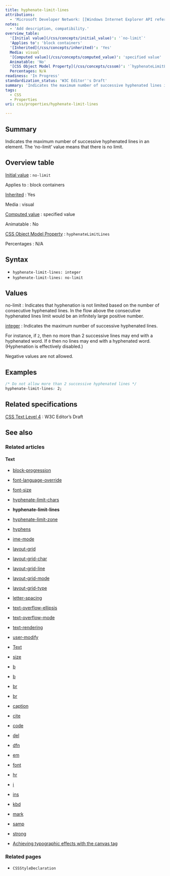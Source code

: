 ```yaml
---
title: hyphenate-limit-lines
attributions:
  - 'Microsoft Developer Network: [[Windows Internet Explorer API reference](http://msdn.microsoft.com/en-us/library/ie/hh828809%28v=vs.85%29.aspx) Article]'
notes:
  - 'Add description, compatibility.'
overview_table:
  '[Initial value](/css/concepts/initial_value)': '`no-limit`'
  'Applies to': 'block containers'
  '[Inherited](/css/concepts/inherited)': 'Yes'
  Media: visual
  '[Computed value](/css/concepts/computed_value)': 'specified value'
  Animatable: 'No'
  '[CSS Object Model Property](/css/concepts/cssom)': '`hyphenateLimitLines`'
  Percentages: N/A
readiness: 'In Progress'
standardization_status: 'W3C Editor''s Draft'
summary: 'Indicates the maximum number of successive hyphenated lines in an element. The ‘no-limit’ value means that there is no limit.'
tags:
  - CSS
  - Properties
uri: css/properties/hyphenate-limit-lines

---
```

## Summary

Indicates the maximum number of successive hyphenated lines in an element. The ‘no-limit’ value means that there is no limit.

## Overview table

[Initial value](/css/concepts/initial_value)
:   `no-limit`

Applies to
:   block containers

[Inherited](/css/concepts/inherited)
:   Yes

Media
:   visual

[Computed value](/css/concepts/computed_value)
:   specified value

Animatable
:   No

[CSS Object Model Property](/css/concepts/cssom)
:   `hyphenateLimitLines`

Percentages
:   N/A

## Syntax

-   `hyphenate-limit-lines: integer`
-   `hyphenate-limit-lines: no-limit`

## Values

no-limit
:   Indicates that hyphenation is not limited based on the number of consecutive hyphenated lines. In the flow above the consecutive hyphenated lines limit would be an infinitely large positive number.

[integer](/css/data_types/integer)
:   Indicates the maximum number of successive hyphenated lines.

For instance, if `2`, then no more than 2 successive lines may end with a hyphenated word. If `0` then no lines may end with a hyphenated word. (Hyphenation is effectively disabled.)

Negative values are not allowed.

## Examples

``` css
/* Do not allow more than 2 successive hyphenated lines */
hyphenate-limit-lines: 2;
```

## Related specifications

[CSS Text Level 4](http://dev.w3.org/csswg/css-text-4/#hyphenate-line-limits)
:   W3C Editor’s Draft

## See also

### Related articles

#### Text

-   [block-progression](/css/properties/block-progression)

-   [font-language-override](/css/properties/font-language-override)

-   [font-size](/css/properties/font-size)

-   [hyphenate-limit-chars](/css/properties/hyphenate-limit-chars)

-   **hyphenate-limit-lines**

-   [hyphenate-limit-zone](/css/properties/hyphenate-limit-zone)

-   [hyphens](/css/properties/hyphens)

-   [ime-mode](/css/properties/ime-mode)

-   [layout-grid](/css/properties/layout-grid)

-   [layout-grid-char](/css/properties/layout-grid-char)

-   [layout-grid-line](/css/properties/layout-grid-line)

-   [layout-grid-mode](/css/properties/layout-grid-mode)

-   [layout-grid-type](/css/properties/layout-grid-type)

-   [letter-spacing](/css/properties/letter-spacing)

-   [text-overflow-ellipsis](/css/properties/text-overflow-ellipsis)

-   [text-overflow-mode](/css/properties/text-overflow-mode)

-   [text-rendering](/css/properties/text-rendering)

-   [user-modify](/css/properties/user-modify)

-   [Text](/css/text)

-   [size](/html/attributes/size)

-   [b](/html/elements/b)

-   [b](/html/elements/b/ja)

-   [br](/html/elements/br)

-   [br](/html/elements/br/ja)

-   [caption](/html/elements/caption)

-   [cite](/html/elements/cite)

-   [code](/html/elements/code)

-   [del](/html/elements/del)

-   [dfn](/html/elements/dfn)

-   [em](/html/elements/em)

-   [font](/html/elements/font)

-   [hr](/html/elements/hr)

-   [i](/html/elements/i)

-   [ins](/html/elements/ins)

-   [kbd](/html/elements/kbd)

-   [mark](/html/elements/mark)

-   [samp](/html/elements/samp)

-   [strong](/html/elements/strong)

-   [Achieving typographic effects with the canvas tag](/tutorials/canvas_texteffects)

### Related pages

-   `CSSStyleDeclaration`
